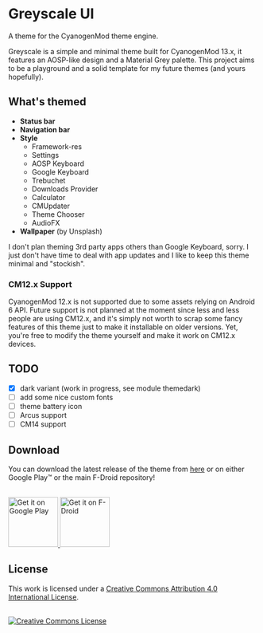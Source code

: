 # Greyscale UI

A theme for the CyanogenMod theme engine.

Greyscale is a simple and minimal theme built for CyanogenMod 13.x, it features an AOSP-like design and a Material Grey palette. This project aims to be a playground and a solid template for my future themes (and yours hopefully).

## What's themed
* __Status bar__
* __Navigation bar__
* __Style__
  * Framework-res
  * Settings
  * AOSP Keyboard 
  * Google Keyboard
  * Trebuchet 
  * Downloads Provider
  * Calculator
  * CMUpdater
  * Theme Chooser
  * AudioFX
* __Wallpaper__ (by Unsplash)

I don't plan theming 3rd party apps others than Google Keyboard, sorry. I just don't have time to deal with app updates and I like to keep this theme minimal and "stockish".

### CM12.x Support
CyanogenMod 12.x is not supported due to some assets relying on Android 6 API. Future support is not planned at the moment since less and less people are using CM12.x, and it's simply not worth to scrap some fancy features of this theme just to make it installable on older versions. Yet, you're free to modify the theme yourself and make it work on CM12.x devices.

## TODO
- [x] dark variant (work in progress, see module themedark)
- [ ] add some nice custom fonts
- [ ] theme battery icon 
- [ ] Arcus support
- [ ] CM14 support

## Download
You can download the latest release of the theme from [here](https://github.com/gabrielelucci/greyscale-cmte/releases/latest) or on either Google Play™ or the main F-Droid repository!

<br/>
<a href='https://play.google.com/store/apps/details?id=it.lucci.cm.greyscaletheme'>
<img alt='Get it on Google Play' src='https://play.google.com/intl/en_us/badges/images/generic/en_badge_web_generic.png' height="100" />
</a>
<a href="https://f-droid.org/repository/browse/?fdid=it.lucci.cm.greyscaletheme">
 <img alt='Get it on F-Droid' src="https://f-droid.org/badge/get-it-on.png" height="100" />
</a>

## License
This work is licensed under a <a rel="license" href="http://creativecommons.org/licenses/by/4.0/">Creative Commons Attribution 4.0 International License</a>.

<br/>
<a rel="license" href="http://creativecommons.org/licenses/by/4.0/"><img alt="Creative Commons License" style="border-width:0" src="https://i.creativecommons.org/l/by/4.0/88x31.png" /></a>

